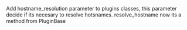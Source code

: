 Add hostname_resolution parameter to plugins classes, this parameter decide if its necesary to resolve hotsnames.
resolve_hostname now its a method from PluginBase
